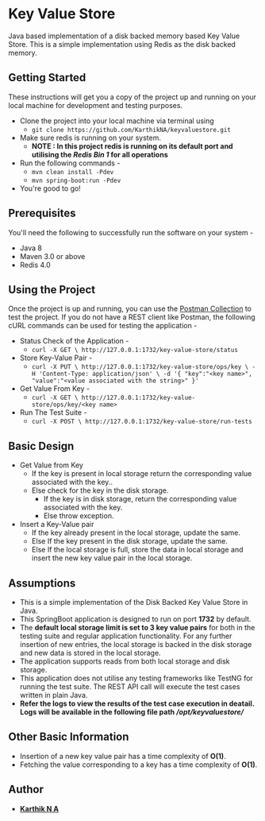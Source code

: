 # Key Value Store
Java based implementation of a disk backed memory based Key Value Store.
This is a simple implementation using Redis as the disk backed memory.
 
## Getting Started
These instructions will get you a copy of the project up and running on your local machine for development and testing purposes. 
  * Clone the project into your local machine via terminal using 
    * ```git clone https://github.com/KarthikNA/keyvaluestore.git```
  * Make sure redis is running on your system.
    * **NOTE : In this project redis is running on its default port and utilising the _Redis Bin 1_ for all operations** 
  * Run the following commands - 
    * ```mvn clean install -Pdev```
    * ```mvn spring-boot:run -Pdev```
  * You're good to go!

## Prerequisites  
You'll need the following to successfully run the software on your system -
  * Java 8
  * Maven 3.0 or above
  * Redis 4.0

## Using the Project
Once the project is up and running, you can use the [Postman Collection](https://www.getpostman.com/collections/56886fd6ca63ebe49369) to test the project.
If you do not have a REST client like Postman, the following cURL commands can be used for testing the application - 
  * Status Check of the Application -
    * `curl -X GET \
           http://127.0.0.1:1732/key-value-store/status`
  * Store Key-Value Pair -
    * `curl -X PUT \
         http://127.0.0.1:1732/key-value-store/ops/key \
         -H 'Content-Type: application/json' \
         -d '{
       	"key":"<key name>",
       	"value":"<value associated with the string>"
       }'`
  * Get Value From Key -
    *  `curl -X GET \
          http://127.0.0.1:1732/key-value-store/ops/key/<key name>`
  * Run The Test Suite -
    *  `curl -X POST \
          http://127.0.0.1:1732/key-value-store/run-tests`                      

## Basic Design
* Get Value from Key
    * If the key is present in local storage return the corresponding value associated with the key.. 
    * Else check for the key in the disk storage.
        * If the key is in disk storage, return the corresponding value associated with the key. 
        * Else throw exception.
* Insert a Key-Value pair
    * If the key already present in the local storage, update the same.
    * Else If the key present in the disk storage, update the same.
    * Else If the local storage is full, store the data in local storage and insert the new key value pair in the local storage.   

## Assumptions
* This is a simple implementation of the Disk Backed Key Value Store in Java.
* This SpringBoot application is designed to run on port **1732** by default.
* The **default local storage limit is set to 3 key value pairs** for both in the testing suite and regular application functionality.
  For any further insertion of new entries, the local storage is backed in the disk storage and new data is stored in the local storage.
* The application supports reads from both local storage and disk storage.
* This application does not utilise any testing frameworks like TestNG for running the test suite. The REST API call will execute the test cases written in plain Java. 
* **Refer the logs to view the results of the test case execution in deatail. Logs will be available in the following file path _/opt/keyvaluestore/_**

## Other Basic Information
* Insertion of a new key value pair has a time complexity of **O(1)**.
* Fetching the value corresponding to a key has a time complexity of **O(1)**.    
      
## Author
* **[Karthik N A](https://github.com/KarthikNA)**
  
